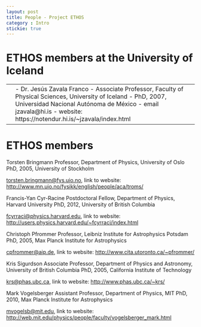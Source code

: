 ```yaml
---
layout: post
title: People - Project ETHOS
category : Intro
stickie: true
---
```


# ETHOS members at the University of Iceland
<table><tr>
  <td>
    
  </td>
  <td>
- Dr. Jesús Zavala Franco
- Associate Professor, Faculty of Physical Sciences, University of Iceland
- PhD, 2007, Universidad Nacional Autónoma de México
- email jzavala@hi.is 
- website: https://notendur.hi.is/~jzavala/index.html
</td>
</tr></table>
  

# ETHOS members
Torsten Bringmann
Professor, Department of Physics, University of Oslo
PhD, 2005, University of Stockholm

torsten.bringmann@fys.uio.no, link to website: http://www.mn.uio.no/fysikk/english/people/aca/troms/

Francis-Yan Cyr-Racine
Postdoctoral Fellow, Department of Physics, Harvard University
PhD, 2012, University of British Columbia

fcyrraci@physics.harvard.edu, link to website: http://users.physics.harvard.edu/~fcyrraci/index.html

Christoph Pfrommer
Professor, Leibniz Institute for Astrophysics Potsdam
PhD, 2005, Max Planck Institute for Astrophysics

cpfrommer@aip.de, link to website: http://www.cita.utoronto.ca/~pfrommer/

Kris Sigurdson
Associate Professor, Department of Physics and Astronomy, University of British Columbia
PhD, 2005, California Institute of Technology

krs@phas.ubc.ca, link to website: http://www.phas.ubc.ca/~krs/

Mark Vogelsberger
Assistant Professor, Department of Physics, MIT
PhD, 2010, Max Planck Institute for Astrophysics

mvogelsb@mit.edu, link to website: http://web.mit.edu/physics/people/faculty/vogelsberger_mark.html
 
